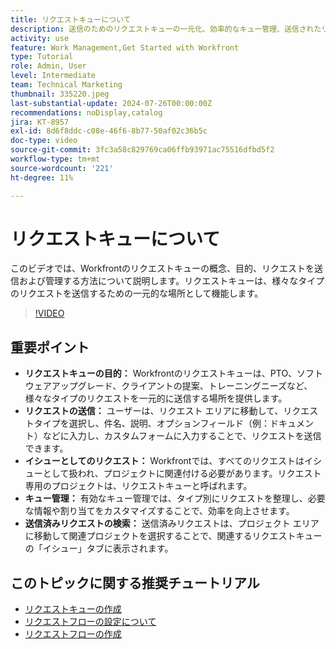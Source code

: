 ```yaml
---
title: リクエストキューについて
description: 送信のためのリクエストキューの一元化、効率的なキュー管理、送信されたリクエストへの簡単なアクセスによるプロジェクトワークフローの向上により、Workfrontのオペレーションを効率化します。
activity: use
feature: Work Management,Get Started with Workfront
type: Tutorial
role: Admin, User
level: Intermediate
team: Technical Marketing
thumbnail: 335220.jpeg
last-substantial-update: 2024-07-26T00:00:00Z
recommendations: noDisplay,catalog
jira: KT-8957
exl-id: 8d6f8ddc-c08e-46f6-8b77-50af02c36b5c
doc-type: video
source-git-commit: 3fc3a58c829769ca06ffb93971ac75516dfbd5f2
workflow-type: tm+mt
source-wordcount: '221'
ht-degree: 11%

---
```


# リクエストキューについて

このビデオでは、Workfrontのリクエストキューの概念、目的、リクエストを送信および管理する方法について説明します。&#x200B; リクエストキューは、様々なタイプのリクエストを送信するための一元的な場所として機能します。&#x200B;

>[!VIDEO](https://video.tv.adobe.com/v/335220/?quality=12&learn=on&enablevpops)

## 重要ポイント

* **リクエストキューの目的：** Workfrontのリクエストキューは、PTO、ソフトウェアアップグレード、クライアントの提案、トレーニングニーズなど、様々なタイプのリクエストを一元的に送信する場所を提供します。
* **リクエストの送信：** ユーザーは、リクエスト エリアに移動して、リクエストタイプを選択し、件名、説明、オプションフィールド（例：ドキュメント）などに入力し、カスタムフォームに入力することで、リクエストを送信できます。&#x200B;
* **イシューとしてのリクエスト：** Workfrontでは、すべてのリクエストはイシューとして扱われ、プロジェクトに関連付ける必要があります。&#x200B; リクエスト専用のプロジェクトは、リクエストキューと呼ばれます。&#x200B;
* **キュー管理：** 有効なキュー管理では、タイプ別にリクエストを整理し、必要な情報や割り当てをカスタマイズすることで、効率を向上させます。&#x200B;
* **送信済みリクエストの検索：** 送信済みリクエストは、プロジェクト エリアに移動して関連プロジェクトを選択することで、関連するリクエストキューの「イシュー」タブに表示されます。&#x200B;


## このトピックに関する推奨チュートリアル

* [リクエストキューの作成](/help/manage-work/request-queues/create-a-request-queue.md)
* [リクエストフローの設定について](/help/manage-work/request-queues/understand-settings-for-a-flow-request.md)
* [リクエストフローの作成](/help/manage-work/request-queues/create-a-request-flow.md)

